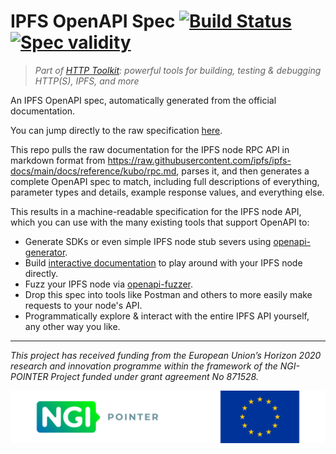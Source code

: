 # IPFS OpenAPI Spec [![Build Status](https://github.com/httptoolkit/ipfs-openapi-spec/workflows/CI/badge.svg)](https://github.com/httptoolkit/ipfs-openapi-spec/actions) [![Spec validity](https://validator.swagger.io/validator?url=https://raw.githubusercontent.com/httptoolkit/ipfs-openapi-spec/main/ipfs-openapi.json)](https://validator.swagger.io/validator/debug?url=https://raw.githubusercontent.com/httptoolkit/ipfs-openapi-spec/main/ipfs-openapi.json)

> _Part of [HTTP Toolkit](https://httptoolkit.tech): powerful tools for building, testing & debugging HTTP(S), IPFS, and more_

An IPFS OpenAPI spec, automatically generated from the official documentation.

You can jump directly to the raw specification [here](https://raw.githubusercontent.com/httptoolkit/ipfs-openapi-spec/main/ipfs-openapi.json).

This repo pulls the raw documentation for the IPFS node RPC API in markdown format from https://raw.githubusercontent.com/ipfs/ipfs-docs/main/docs/reference/kubo/rpc.md, parses it, and then generates a complete OpenAPI spec to match, including full descriptions of everything, parameter types and details, example response values, and everything else.

This results in a machine-readable specification for the IPFS node API, which you can use with the many existing tools that support OpenAPI to:

- Generate SDKs or even simple IPFS node stub severs using [openapi-generator](https://github.com/OpenAPITools/openapi-generator).
- Build [interactive documentation](https://editor.swagger.io/?url=https://raw.githubusercontent.com/httptoolkit/ipfs-openapi-spec/main/ipfs-openapi.json) to play around with your IPFS node directly.
- Fuzz your IPFS node via [openapi-fuzzer](https://github.com/matusf/openapi-fuzzer).
- Drop this spec into tools like Postman and others to more easily make requests to your node's API.
- Programmatically explore & interact with the entire IPFS API yourself, any other way you like.

---

_This‌ ‌project‌ ‌has‌ ‌received‌ ‌funding‌ ‌from‌ ‌the‌ ‌European‌ ‌Union’s‌ ‌Horizon‌ ‌2020‌‌ research‌ ‌and‌ ‌innovation‌ ‌programme‌ ‌within‌ ‌the‌ ‌framework‌ ‌of‌ ‌the‌ ‌NGI-POINTER‌‌ Project‌ ‌funded‌ ‌under‌ ‌grant‌ ‌agreement‌ ‌No‌ 871528._

![The NGI logo and EU flag](./ngi-eu-footer.png)